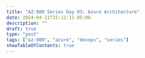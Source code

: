```yaml
---
title: "AZ-900 Series Day 03: Azure Architecture"
date: 2024-04-21T15:12:11-05:00
description: ""
draft: true
type: "post"
tags: ["az-900", "azure", "devops", "series"]
showTableOfContents: true
---
```


